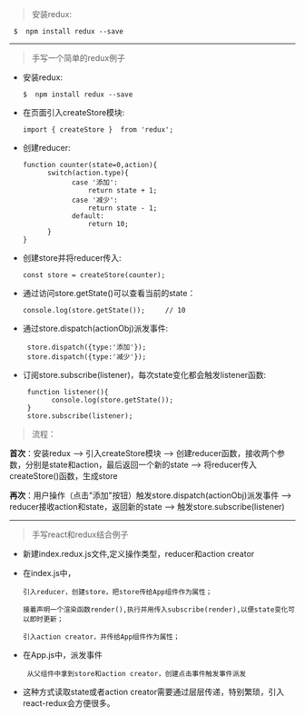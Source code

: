 > 安装redux:

     $  npm install redux --save

----

> 手写一个简单的redux例子

  + 安装redux:

        $  npm install redux --save

  + 在页面引入createStore模块:

        import { createStore }  from 'redux';

  + 创建reducer:

        function counter(state=0,action){
              switch(action.type){
                    case '添加':
                        return state + 1;
                    case '减少':
                        return state - 1;
                    default:
                        return 10;
              }
        }

  + 创建store并将reducer传入:

        const store = createStore(counter);

  + 通过访问store.getState()可以查看当前的state：

        console.log(store.getState());     // 10

  + 通过store.dispatch(actionObj)派发事件:

         store.dispatch({type:'添加'});
         store.dispatch({type:'减少'});

  + 订阅store.subscribe(listener)，每次state变化都会触发listener函数:

         function listener(){
               console.log(store.getState());
         }
         store.subscribe(listener);

> 流程：

   **首次**：安装redux --> 引入createStore模块 --> 创建reducer函数，接收两个参数，分别是state和action，最后返回一个新的state --> 将reducer传入createStore()函数，生成store

   **再次**：用户操作（点击"添加"按钮）触发store.dispatch(actionObj)派发事件 --> reducer接收action和state，返回新的state -->
  触发store.subscribe(listener)

 ---

> 手写react和redux结合例子

 + 新建index.redux.js文件,定义操作类型，reducer和action creator

 + 在index.js中，

       引入reducer，创建store，把store传给App组件作为属性；

       接着声明一个渲染函数render(),执行并用传入subscribe(render),以便state变化可以即时更新；

       引入action creator，并传给App组件作为属性；



 + 在App.js中，派发事件

        从父组件中拿到store和action creator，创建点击事件触发事件派发

 + 这种方式读取state或者action creator需要通过层层传递，特别繁琐，引入react-redux会方便很多。
